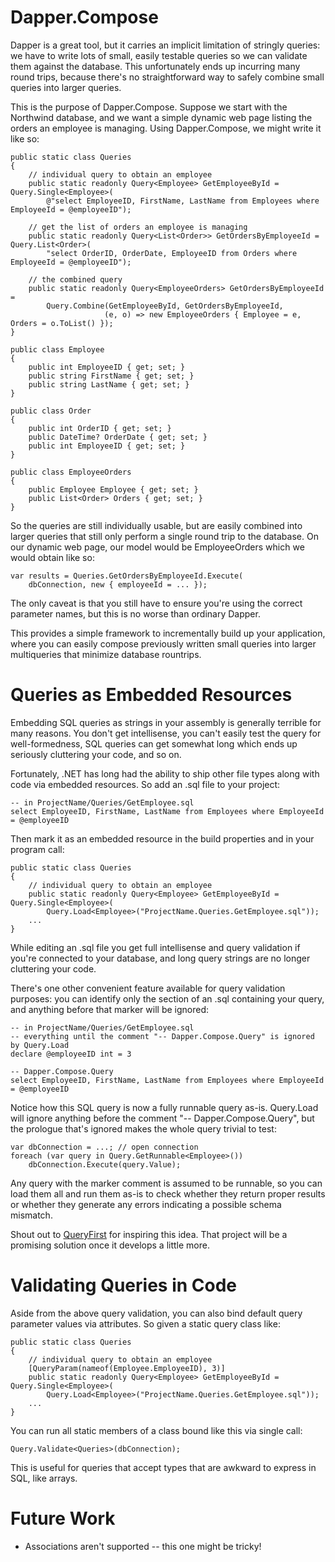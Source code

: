 # Dapper.Compose

Dapper is a great tool, but it carries an implicit limitation of stringly queries:
we have to write lots of small, easily testable queries so we can validate them
against the database. This unfortunately ends up incurring many round trips,
because there's no straightforward way to safely combine small queries into larger
queries.

This is the purpose of Dapper.Compose. Suppose we start with the Northwind
database, and we want a simple dynamic web page listing the orders an employee
is managing. Using Dapper.Compose, we might write it like so:

	public static class Queries
	{
		// individual query to obtain an employee
		public static readonly Query<Employee> GetEmployeeById = Query.Single<Employee>(
			@"select EmployeeID, FirstName, LastName from Employees where EmployeeId = @employeeID");

		// get the list of orders an employee is managing
		public static readonly Query<List<Order>> GetOrdersByEmployeeId = Query.List<Order>(
			"select OrderID, OrderDate, EmployeeID from Orders where EmployeeId = @employeeID");

		// the combined query
		public static readonly Query<EmployeeOrders> GetOrdersByEmployeeId =
			Query.Combine(GetEmployeeById, GetOrdersByEmployeeId,
			             (e, o) => new EmployeeOrders { Employee = e, Orders = o.ToList() });
	}
	
    public class Employee
    {
        public int EmployeeID { get; set; }
        public string FirstName { get; set; }
        public string LastName { get; set; }
    }

    public class Order
    {
        public int OrderID { get; set; }
        public DateTime? OrderDate { get; set; }
        public int EmployeeID { get; set; }
    }
	
	public class EmployeeOrders
    {
        public Employee Employee { get; set; }
        public List<Order> Orders { get; set; }
    }

So the queries are still individually usable, but are easily combined into
larger queries that still only perform a single round trip to the database. On
our dynamic web page, our model would be EmployeeOrders which we would obtain
like so:

    var results = Queries.GetOrdersByEmployeeId.Execute(
		dbConnection, new { employeeId = ... });

The only caveat is that you still have to ensure you're using the correct
parameter names, but this is no worse than ordinary Dapper.

This provides a simple framework to incrementally build up your application,
where you can easily compose previously written small queries into larger
multiqueries that minimize database rountrips.

# Queries as Embedded Resources

Embedding SQL queries as strings in your assembly is generally terrible for
many reasons. You don't get intellisense, you can't easily test the query
for well-formedness, SQL queries can get somewhat long which ends up
seriously cluttering your code, and so on.

Fortunately, .NET has long had the ability to ship other file types along
with code via embedded resources. So add an .sql file to your project:

    -- in ProjectName/Queries/GetEmployee.sql
    select EmployeeID, FirstName, LastName from Employees where EmployeeId = @employeeID

Then mark it as an embedded resource in the build properties and in
your program call:

	public static class Queries
	{
	    // individual query to obtain an employee
	    public static readonly Query<Employee> GetEmployeeById = Query.Single<Employee>(
	        Query.Load<Employee>("ProjectName.Queries.GetEmployee.sql"));
        ...
    }

While editing an .sql file you get full intellisense and query validation if
you're connected to your database, and long query strings are no longer
cluttering your code.

There's one other convenient feature available for query validation
purposes: you can identify only the section of an .sql containing your
query, and anything before that marker will be ignored:

    -- in ProjectName/Queries/GetEmployee.sql
    -- everything until the comment "-- Dapper.Compose.Query" is ignored by Query.Load
    declare @employeeID int = 3

    -- Dapper.Compose.Query
    select EmployeeID, FirstName, LastName from Employees where EmployeeId = @employeeID

Notice how this SQL query is now a fully runnable query as-is. Query.Load
will ignore anything before the comment "-- Dapper.Compose.Query", but the
prologue that's ignored makes the whole query trivial to test:

    var dbConnection = ...; // open connection
    foreach (var query in Query.GetRunnable<Employee>())
        dbConnection.Execute(query.Value);

Any query with the marker comment is assumed to be runnable, so you can load
them all and run them as-is to check whether they return proper results or
whether they generate any errors indicating a possible schema mismatch.

Shout out to [QueryFirst](https://github.com/bbsimonbb/query-first) for inspiring
this idea. That project will be a promising solution once it develops a
little more.

# Validating Queries in Code

Aside from the above query validation, you can also bind default query
parameter values via attributes. So given a static query class like:

	public static class Queries
	{
	    // individual query to obtain an employee
	    [QueryParam(nameof(Employee.EmployeeID), 3)]
	    public static readonly Query<Employee> GetEmployeeById = Query.Single<Employee>(
	        Query.Load<Employee>("ProjectName.Queries.GetEmployee.sql"));
        ...
    }

You can run all static members of a class bound like this via single call:

    Query.Validate<Queries>(dbConnection);

This is useful for queries that accept types that are awkward to express in
SQL, like arrays.

# Future Work

 * Associations aren't supported -- this one might be tricky!